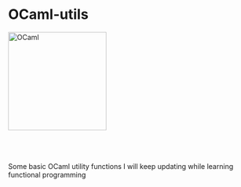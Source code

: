 # OCaml-utils


<a href="http://ocaml.org">
  <img src="http://ocaml.org/logo/Colour/PNG/colour-logo.png"
       alt="OCaml"
       width=200px />
</a>
<br/><br/><br/><br/>


Some basic OCaml utility functions I will keep updating while learning functional programming

